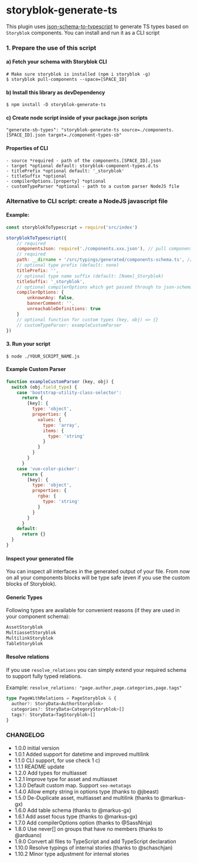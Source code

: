 # storyblok-generate-ts
This plugin uses [json-schema-to-typescript](https://github.com/bcherny/json-schema-to-typescript) to generate TS types based on `Storyblok` components. 
You can install and run it as a CLI script

### 1. Prepare the use of this script
#### a) Fetch your schema with Storyblok CLI
```
# Make sure storyblok is installed (npm i storyblok -g)
$ storyblok pull-components --space=[SPACE_ID]
```

#### b) Install this library as devDependency
```
$ npm install -D storyblok-generate-ts
```

#### c) Create node script inside of your package.json scripts 
```
"generate-sb-types": "storyblok-generate-ts source=./components.[SPACE_ID].json target=./component-types-sb"
```
#### Properties of CLI
```
- source *required - path of the components.[SPACE_ID].json
- target *optional default: storyblok-component-types.d.ts
- titlePrefix *optional default: '_storyblok' 
- titleSuffix *optional
- compilerOptions.[property] *optional
- customTypeParser *optional - path to a custom parser NodeJS file
```

### Alternative to CLI script: create a NodeJS javascript file

#### Example:

```js
const storyblokToTypescript = require('src/index')

storyblokToTypescript({
    // required
    componentsJson: require('./components.xxx.json'), // pull components with storyblok
    // required
    path: __dirname + '/src/typings/generated/components-schema.ts', // make sure path exists
    // optional type prefix (default: none)
    titlePrefix: '',
    // optional type name suffix (default: [Name]_Storyblok)
    titleSuffix: '_storyblok',
    // optional compilerOptions which get passed through to json-schema-to-typescript
    compilerOptions: {
        unknownAny: false,
        bannerComment: '',
        unreachableDefinitions: true
    }
    // optional function for custom types (key, obj) => {}
    // customTypeParser: exampleCustomParser
})
```

#### 3. Run your script
```
$ node ./YOUR_SCRIPT_NAME.js
```

#### Example Custom Parser
```js
function exampleCustomParser (key, obj) {
  switch (obj.field_type) {
    case 'bootstrap-utility-class-selector':
      return {
        [key]: {
          type: 'object',
          properties: {
            values: {
              type: 'array',
              items: {
                type: 'string'
              }
            }
          }
        }
      }
    case 'vue-color-picker':
      return {
        [key]: {
          type: 'object',
          properties: {
            rgba: {
              type: 'string'
            }
          }
        }
      }
    default:
      return {}
  }
}
```

#### Inspect your generated file
You can inspect all interfaces in the generated output of your file. From now on all your components blocks will be type safe (even if you use the custom blocks of Storyblok).

#### Generic Types
Following types are available for convenient reasons (if they are used in your component schema):
```ts
AssetStoryblok
MultiassetStoryblok
MultilinkStoryblok
TableStoryblok
```

#### Resolve relations
If you use `resolve_relations` you can simply extend your required schema to support fully typed relations.

Example: `resolve_relations: "page.author,page.categories,page.tags"`
```ts
type PageWithRelations = PageStoryblok & {
  author?: StoryData<AuthorStoryblok>
  categories?: StoryData<CategoryStoryblok>[]
  tags?: StoryData<TagStoryblok>[]
}
``` 

### CHANGELOG

* 1.0.0 initial version
* 1.0.1 Added support for datetime and improved multilink
* 1.1.0 CLI support, for use check 1 c)
* 1.1.1 README update
* 1.2.0 Add types for multiasset
* 1.2.1 Improve type for asset and multiasset
* 1.3.0 Default custom map. Support `seo-metatags`
* 1.4.0 Allow empty string in options type (thanks to @jbeast)
* 1.5.0 De-Duplicate asset, multiasset and multilink (thanks to @markus-gx)
* 1.6.0 Add table schema (thanks to @markus-gx)
* 1.6.1 Add asset focus type (thanks to @markus-gx)
* 1.7.0 Add compilerOptions option (thanks to @SassNinja)
* 1.8.0 Use never[] on groups that have no members (thanks to @arduano)
* 1.9.0 Convert all files to TypeScript and add TypeScript declaration 
* 1.10.0 Resolve typings of internal stories (thanks to @schaschjan) 
* 1.10.2 Minor type adjustment for internal stories